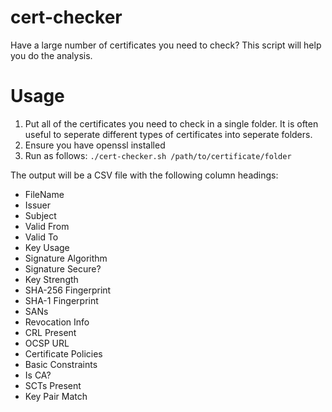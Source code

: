 # cert-checker
Have a large number of certificates you need to check? This script will help you do the analysis. 

# Usage
1. Put all of the certificates you need to check in a single folder. It is often useful to seperate different types of certificates into seperate folders.
2. Ensure you have openssl installed
3. Run as follows:
```./cert-checker.sh /path/to/certificate/folder```

The output will be a CSV file with the following column headings:
* FileName
* Issuer
* Subject
* Valid From
* Valid To
* Key Usage
* Signature Algorithm
* Signature Secure?
* Key Strength
* SHA-256 Fingerprint
* SHA-1 Fingerprint
* SANs
* Revocation Info
* CRL Present
* OCSP URL
* Certificate Policies
* Basic Constraints
* Is CA?
* SCTs Present
* Key Pair Match
